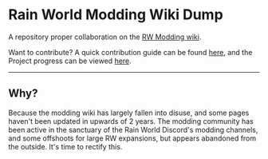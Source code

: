 # Rain World Modding Wiki Dump

A repository proper collaboration on the [RW Modding wiki](https://rain-world-modding.fandom.com/wiki/Rain_World_Modding_Wiki).

Want to contribute? A quick contribution guide can be found [here](https://github.com/Rain-World-Modding/rain-world-modding/blob/main/contributing.md), 
and the Project progress can be viewed [here](https://github.com/Rain-World-Modding/rain-world-modding/projects/1).

---

## Why?
Because the modding wiki has largely fallen into disuse, and some pages haven't been updated in upwards of 2 years. 
The modding community has been active in the sanctuary of the Rain World Discord's modding channels, and some offshoots for large RW expansions, 
but appears abandoned from the outside. It's time to rectify this.
